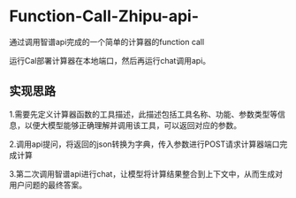 # Function-Call-Zhipu-api-
通过调用智谱api完成的一个简单的计算器的function call

运行Cal部署计算器在本地端口，然后再运行chat调用api。

## 实现思路
1.需要先定义计算器函数的工具描述，此描述包括工具名称、功能、参数类型等信息，以便大模型能够正确理解并调用该工具，可以返回对应的参数。

2.调用api提问，将返回的json转换为字典，传入参数进行POST请求计算器端口完成计算

3.第二次调用智谱api进行chat，让模型将计算结果整合到上下文中，从而生成对用户问题的最终答案。

